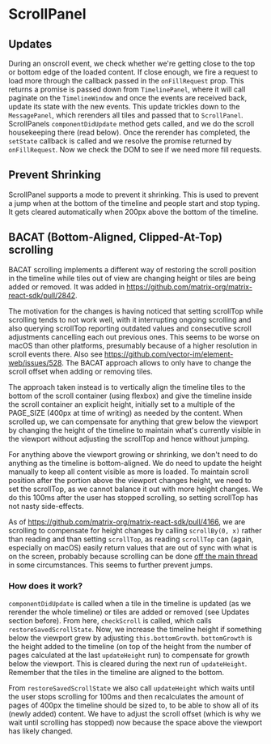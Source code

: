 # ScrollPanel

## Updates

During an onscroll event, we check whether we're getting close to the top or bottom edge of the loaded content. If close enough, we fire a request to load more through the callback passed in the `onFillRequest` prop. This returns a promise is passed down from `TimelinePanel`, where it will call paginate on the `TimelineWindow` and once the events are received back, update its state with the new events. This update trickles down to the `MessagePanel`, which rerenders all tiles and passed that to `ScrollPanel`. ScrollPanels `componentDidUpdate` method gets called, and we do the scroll housekeeping there (read below). Once the rerender has completed, the `setState` callback is called and we resolve the promise returned by `onFillRequest`. Now we check the DOM to see if we need more fill requests.

## Prevent Shrinking

ScrollPanel supports a mode to prevent it shrinking. This is used to prevent a jump when at the bottom of the timeline and people start and stop typing. It gets cleared automatically when 200px above the bottom of the timeline.


## BACAT (Bottom-Aligned, Clipped-At-Top) scrolling

BACAT scrolling implements a different way of restoring the scroll position in the timeline while tiles out of view are changing height or tiles are being added or removed. It was added in https://github.com/matrix-org/matrix-react-sdk/pull/2842.

The motivation for the changes is having noticed that setting scrollTop while scrolling tends to not work well, with it interrupting ongoing scrolling and also querying scrollTop reporting outdated values and consecutive scroll adjustments cancelling each out previous ones. This seems to be worse on macOS than other platforms, presumably because of a higher resolution in scroll events there. Also see https://github.com/vector-im/element-web/issues/528. The BACAT approach allows to only have to change the scroll offset when adding or removing tiles.

The approach taken instead is to vertically align the timeline tiles to the bottom of the scroll container (using flexbox) and give the timeline inside the scroll container an explicit height, initially set to a multiple of the PAGE_SIZE (400px at time of writing) as needed by the content. When scrolled up, we can compensate for anything that grew below the viewport by changing the height of the timeline to maintain what's currently visible in the viewport without adjusting the scrollTop and hence without jumping.

For anything above the viewport growing or shrinking, we don't need to do anything as the timeline is bottom-aligned. We do need to update the height manually to keep all content visible as more is loaded. To maintain scroll position after the portion above the viewport changes height, we need to set the scrollTop, as we cannot balance it out with more height changes. We do this 100ms after the user has stopped scrolling, so setting scrollTop has not nasty side-effects.

As of https://github.com/matrix-org/matrix-react-sdk/pull/4166, we are scrolling to compensate for height changes by calling `scrollBy(0, x)` rather than reading and than setting `scrollTop`, as reading `scrollTop` can (again, especially on macOS) easily return values that are out of sync with what is on the screen, probably because scrolling can be done [off the main thread](https://wiki.mozilla.org/Platform/GFX/APZ) in some circumstances. This seems to further prevent jumps.

### How does it work?

`componentDidUpdate` is called when a tile in the timeline is updated (as we rerender the whole timeline) or tiles are added or removed (see Updates section before). From here, `checkScroll` is called, which calls `restoreSavedScrollState`. Now, we increase the timeline height if something below the viewport grew by adjusting `this.bottomGrowth`. `bottomGrowth` is the height added to the timeline (on top of the height from the number of pages calculated at the last `updateHeight` run) to compensate for growth below the viewport. This is cleared during the next run of `updateHeight`. Remember that the tiles in the timeline are aligned to the bottom.

From `restoreSavedScrollState` we also call `updateHeight` which waits until the user stops scrolling for 100ms and then recalculates the amount of pages of 400px the timeline should be sized to, to be able to show all of its (newly added) content. We have to adjust the scroll offset (which is why we wait until scrolling has stopped) now because the space above the viewport has likely changed.
